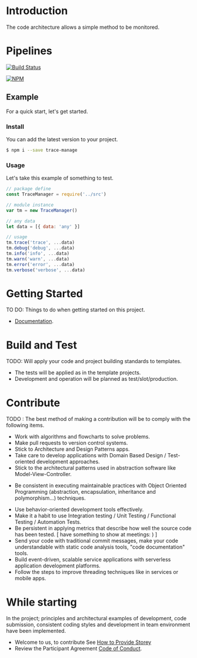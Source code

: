 # Introduction
The code architecture allows a simple method to be monitored.

# Pipelines
[![Build Status](https://dev.azure.com/azmisahin-github/azmisahin-software-web-component-trace-manager-node/_apis/build/status/azmisahin.azmisahin-software-web-component-trace-manager-node?branchName=master)](https://dev.azure.com/azmisahin-github/azmisahin-software-web-component-trace-manager-node/_build/latest?definitionId=9?branchName=master)

[![NPM](https://nodei.co/npm/trace-manager.png)](https://nodei.co/npm/trace-manager/)

## Example
For a quick start, let's get started.

### Install
You can add the latest version to your project.
```bash
$ npm i --save trace-manage
```
### Usage
Let's take this example of something to test.
```js
// package define
const TraceManager = require('../src')

// module instance
var tm = new TraceManager()

// any data
let data = [{ data: 'any' }]

// usage
tm.trace('trace', ...data)
tm.debug('debug', ...data)
tm.info('info', ...data)
tm.warn('warn', ...data)
tm.error('error', ...data)
tm.verbose('verbose', ...data)
```

# Getting Started
TO DO: Things to do when getting started on this project.
- [Documentation](docs/README.md).

# Build and Test
TODO: Will apply your code and project building standards to templates.
* The tests will be applied as in the template projects.
* Development and operation will be planned as test/slot/production.

# Contribute
TODO : The best method of making a contribution will be to comply with the following items.
* Work with algorithms and flowcharts to solve problems.
* Make pull requests to version control systems.
* Stick to Architecture and Design Patterns apps.
* Take care to develop applications with Domain Based Design / Test-oriented development approaches.
* Stick to the architectural patterns used in abstraction software like Model-View-Controller.
- Be consistent in executing maintainable practices with Object Oriented Programming (abstraction, encapsulation, inheritance and polymorphism...) techniques.
* Use behavior-oriented development tools effectively.
* Make it a habit to use Integration testing / Unit Testing / Functional Testing / Automation Tests.
* Be persistent in applying metrics that describe how well the source code has been tested. [ have something to show at meetings: ) ]
* Send your code with traditional commit messages, make your code understandable with static code analysis tools, "code documentation" tools.
* Build event-driven, scalable service applications with serverless application development platforms.
* Follow the steps to improve threading techniques like in services or mobile apps. 

# While starting

In the project; principles and architectural examples of development, code submission, consistent coding styles and development in team environment have been implemented.

- Welcome to us, to contribute See [How to Provide Storey](CONTRIBUTING.md)
- Review the Participant Agreement [Code of Conduct](CODE_OF_CONDUCT.md).
